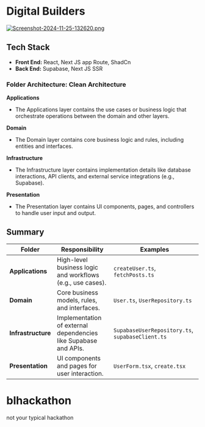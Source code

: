 # Digital Builders
[![Screenshot-2024-11-25-132620.png](https://i.postimg.cc/fbHSCrMr/Screenshot-2024-11-25-132620.png)](https://postimg.cc/kVb5Xw6Q)

## Tech Stack

- **Front End:**  React, Next JS app Route, ShadCn
- **Back End:**   Supabase, Next JS SSR

### Folder Architecture: Clean Architecture

**Applications**
- The Applications layer contains the use cases or business logic that orchestrate operations between the domain and other layers.

**Domain**
- The Domain layer contains core business logic and rules, including entities and interfaces.

**Infrastructure**
- The Infrastructure layer contains implementation details like database interactions, API clients, and external service integrations (e.g., Supabase).

**Presentation**
- The Presentation layer contains UI components, pages, and controllers to handle user input and output.

## Summary

| **Folder**          | **Responsibility**                                                                                              | **Examples**                                |
|----------------------|--------------------------------------------------------------------------------------------------------------|--------------------------------------------|
| **Applications**     | High-level business logic and workflows (e.g., use cases).                                                   | `createUser.ts`, `fetchPosts.ts`           |
| **Domain**           | Core business models, rules, and interfaces.                                                                 | `User.ts`, `UserRepository.ts`             |
| **Infrastructure**   | Implementation of external dependencies like Supabase and APIs.                                              | `SupabaseUserRepository.ts`, `supabaseClient.ts` |
| **Presentation**     | UI components and pages for user interaction.                                                                | `UserForm.tsx`, `create.tsx`               |
# blhackathon
not your typical hackathon
